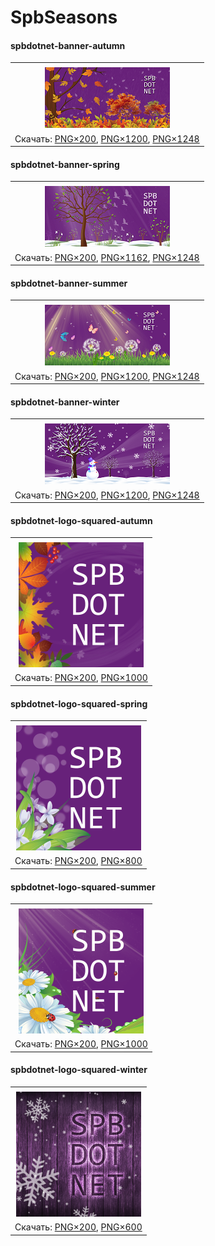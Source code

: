 ﻿# SpbSeasons

#### spbdotnet-banner-autumn

|       |
| :---: |
|       |
| ![spbdotnet-banner-autumn](spbdotnet-banner-autumn-200.png) |
| Скачать: [PNG×200](https://raw.githubusercontent.com/kulakovt/SpbDotNet/master/Art/SpbSeasons/spbdotnet-banner-autumn-200.png), [PNG×1200](https://raw.githubusercontent.com/kulakovt/SpbDotNet/master/Art/SpbSeasons/spbdotnet-banner-autumn-1200.png), [PNG×1248](https://raw.githubusercontent.com/kulakovt/SpbDotNet/master/Art/SpbSeasons/spbdotnet-banner-autumn-1248.png) |

#### spbdotnet-banner-spring

|       |
| :---: |
|       |
| ![spbdotnet-banner-spring](spbdotnet-banner-spring-200.png) |
| Скачать: [PNG×200](https://raw.githubusercontent.com/kulakovt/SpbDotNet/master/Art/SpbSeasons/spbdotnet-banner-spring-200.png), [PNG×1162](https://raw.githubusercontent.com/kulakovt/SpbDotNet/master/Art/SpbSeasons/spbdotnet-banner-spring-1162.png), [PNG×1248](https://raw.githubusercontent.com/kulakovt/SpbDotNet/master/Art/SpbSeasons/spbdotnet-banner-spring-1248.png) |

#### spbdotnet-banner-summer

|       |
| :---: |
|       |
| ![spbdotnet-banner-summer](spbdotnet-banner-summer-200.png) |
| Скачать: [PNG×200](https://raw.githubusercontent.com/kulakovt/SpbDotNet/master/Art/SpbSeasons/spbdotnet-banner-summer-200.png), [PNG×1200](https://raw.githubusercontent.com/kulakovt/SpbDotNet/master/Art/SpbSeasons/spbdotnet-banner-summer-1200.png), [PNG×1248](https://raw.githubusercontent.com/kulakovt/SpbDotNet/master/Art/SpbSeasons/spbdotnet-banner-summer-1248.png) |

#### spbdotnet-banner-winter

|       |
| :---: |
|       |
| ![spbdotnet-banner-winter](spbdotnet-banner-winter-200.png) |
| Скачать: [PNG×200](https://raw.githubusercontent.com/kulakovt/SpbDotNet/master/Art/SpbSeasons/spbdotnet-banner-winter-200.png), [PNG×1200](https://raw.githubusercontent.com/kulakovt/SpbDotNet/master/Art/SpbSeasons/spbdotnet-banner-winter-1200.png), [PNG×1248](https://raw.githubusercontent.com/kulakovt/SpbDotNet/master/Art/SpbSeasons/spbdotnet-banner-winter-1248.png) |

#### spbdotnet-logo-squared-autumn

|       |
| :---: |
|       |
| ![spbdotnet-logo-squared-autumn](spbdotnet-logo-squared-autumn-200.png) |
| Скачать: [PNG×200](https://raw.githubusercontent.com/kulakovt/SpbDotNet/master/Art/SpbSeasons/spbdotnet-logo-squared-autumn-200.png), [PNG×1000](https://raw.githubusercontent.com/kulakovt/SpbDotNet/master/Art/SpbSeasons/spbdotnet-logo-squared-autumn-1000.png) |

#### spbdotnet-logo-squared-spring

|       |
| :---: |
|       |
| ![spbdotnet-logo-squared-spring](spbdotnet-logo-squared-spring-200.png) |
| Скачать: [PNG×200](https://raw.githubusercontent.com/kulakovt/SpbDotNet/master/Art/SpbSeasons/spbdotnet-logo-squared-spring-200.png), [PNG×800](https://raw.githubusercontent.com/kulakovt/SpbDotNet/master/Art/SpbSeasons/spbdotnet-logo-squared-spring-800.png) |

#### spbdotnet-logo-squared-summer

|       |
| :---: |
|       |
| ![spbdotnet-logo-squared-summer](spbdotnet-logo-squared-summer-200.png) |
| Скачать: [PNG×200](https://raw.githubusercontent.com/kulakovt/SpbDotNet/master/Art/SpbSeasons/spbdotnet-logo-squared-summer-200.png), [PNG×1000](https://raw.githubusercontent.com/kulakovt/SpbDotNet/master/Art/SpbSeasons/spbdotnet-logo-squared-summer-1000.png) |

#### spbdotnet-logo-squared-winter

|       |
| :---: |
|       |
| ![spbdotnet-logo-squared-winter](spbdotnet-logo-squared-winter-200.png) |
| Скачать: [PNG×200](https://raw.githubusercontent.com/kulakovt/SpbDotNet/master/Art/SpbSeasons/spbdotnet-logo-squared-winter-200.png), [PNG×600](https://raw.githubusercontent.com/kulakovt/SpbDotNet/master/Art/SpbSeasons/spbdotnet-logo-squared-winter-600.png) |

